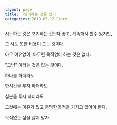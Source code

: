 ```yaml
---
layout: page
title: 그냥이라는 것은 없다.
categories: 2019-05-12 Diary
---
```



시도하는 것은 포기하는 것보다 좋고, 계속해서 할수 있지만, 

그 시도 또한 비용이 드는 것이다.

아무 이유없이, 아무런 목적없이 하는 것은 없다.

"그냥" 이라는 것은 없는 것이다.

하나를 하더라도

한시간을 투자 하더라도

십분을 투자 하더라도

그것에는 이유가 있고 분명한 목적을 가지고 있어야 한다.

목적없는 삶을 살지 말자.

